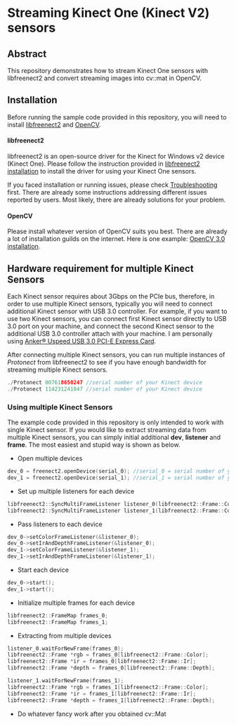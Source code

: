 # Streaming Kinect One (Kinect V2) sensors


## Abstract
This repository demonstrates how to stream Kinect One sensors with libfreenect2 and convert streaming images into cv::mat in OpenCV. 

## Installation
Before running the sample code provided in this repository, you will need to install [libfreenect2](https://github.com/OpenKinect/libfreenect2) and [OpenCV](https://github.com/Itseez/opencv). 

#### libfreenect2

libfreenect2 is an open-source driver for the Kinect for Windows v2 device (Kinect One). Please follow the instruction provided in [libfreenect2 installation](https://github.com/OpenKinect/libfreenect2#installation) to install the driver for using your Kinect One sensors. 

If you faced installation or running issues, please check [Troubleshooting](https://github.com/OpenKinect/libfreenect2/wiki/Troubleshooting) first. There are already some instructions addressing different issues reported by users. Most likely, there are already solutions for your problem. 


#### OpenCV

Please install whatever version of OpenCV suits you best. There are already a lot of installation guilds on the internet. Here is one example: [OpenCV 3.0 installation](http://docs.opencv.org/3.0-beta/doc/tutorials/introduction/linux_install/linux_install.html). 

## Hardware requirement for multiple Kinect Sensors
Each Kinect sensor requires about 3Gbps on the PCIe bus, therefore, in order to use multiple Kinect sensors, typically you will need to connect additional Kinect sensor with USB 3.0 controller. For example, if you want to use two Kinect sensors, you can connect first Kinect sensor directly to USB 3.0 port on your machine, and connect the second Kinect sensor to the additional USB 3.0 controller attach with your machine. I am personally using [Anker® Uspeed USB 3.0 PCI-E Express Card](https://www.anker.com/products/68UPPCIE-4SU). 

After connecting multiple Kinect sensors, you can run multiple instances of *Protonect* from libfreenect2 to see if you have enough bandwidth for streaming multiple Kinect sensors.

```C++
./Protonect 007618650247 //serial number of your Kinect device
./Protonect 114231241047 //serial number of your Kinect device
```

### Using multiple Kinect Sensors
The example code provided in this repository is only intended to work with single Kinect sensor. If you would like to extract streaming data from multiple Kinect sensors, you can simply initial additional **dev**, **listener** and **frame**. The most easiest and stupid way is shown as below. 

- Open multiple devices
```C++
dev_0 = freenect2.openDevice(serial_0); //serial_0 = serial number of your 1st Kinect device
dev_1 = freenect2.openDevice(serial_1); //serial_1 = serial number of your 2nd Kinect device
```
- Set up multiple listeners for each device
```C++
libfreenect2::SyncMultiFrameListener listener_0(libfreenect2::Frame::Color | libfreenect2::Frame::Depth | libfreenect2::Frame::Ir);
libfreenect2::SyncMultiFrameListener listener_1(libfreenect2::Frame::Color | libfreenect2::Frame::Depth | libfreenect2::Frame::Ir);
```
- Pass listeners to each device
```C++
dev_0->setColorFrameListener(&listener_0);
dev_0->setIrAndDepthFrameListener(&listener_0);
dev_1->setColorFrameListener(&listener_1);
dev_1->setIrAndDepthFrameListener(&listener_1);
```
- Start each device
```C++
dev_0->start();
dev_1->start();
```
- Initialize multiple frames for each device
```C++
libfreenect2::FrameMap frames_0;
libfreenect2::FrameMap frames_1;
```
- Extracting from multiple devices
```C++
listener_0.waitForNewFrame(frames_0);
libfreenect2::Frame *rgb = frames_0[libfreenect2::Frame::Color];
libfreenect2::Frame *ir = frames_0[libfreenect2::Frame::Ir];
libfreenect2::Frame *depth = frames_0[libfreenect2::Frame::Depth];

listener_1.waitForNewFrame(frames_1);
libfreenect2::Frame *rgb = frames_1[libfreenect2::Frame::Color];
libfreenect2::Frame *ir = frames_1[libfreenect2::Frame::Ir];
libfreenect2::Frame *depth = frames_1[libfreenect2::Frame::Depth];
```

- Do whatever fancy work after you obtained cv::Mat




